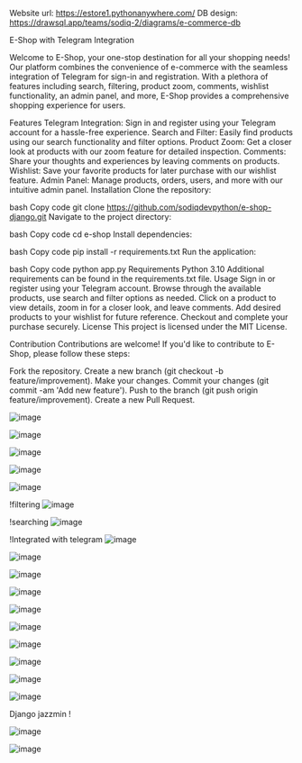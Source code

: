Website url: https://estore1.pythonanywhere.com/
DB design: https://drawsql.app/teams/sodiq-2/diagrams/e-commerce-db

E-Shop with Telegram Integration

Welcome to E-Shop, your one-stop destination for all your shopping needs! Our platform combines the convenience of e-commerce with the seamless integration of Telegram for sign-in and registration. With a plethora of features including search, filtering, product zoom, comments, wishlist functionality, an admin panel, and more, E-Shop provides a comprehensive shopping experience for users.

Features
Telegram Integration: Sign in and register using your Telegram account for a hassle-free experience.
Search and Filter: Easily find products using our search functionality and filter options.
Product Zoom: Get a closer look at products with our zoom feature for detailed inspection.
Comments: Share your thoughts and experiences by leaving comments on products.
Wishlist: Save your favorite products for later purchase with our wishlist feature.
Admin Panel: Manage products, orders, users, and more with our intuitive admin panel.
Installation
Clone the repository:

bash
Copy code
git clone https://github.com/sodiqdevpython/e-shop-django.git
Navigate to the project directory:

bash
Copy code
cd e-shop
Install dependencies:

bash
Copy code
pip install -r requirements.txt
Run the application:

bash
Copy code
python app.py
Requirements
Python 3.10
Additional requirements can be found in the requirements.txt file.
Usage
Sign in or register using your Telegram account.
Browse through the available products, use search and filter options as needed.
Click on a product to view details, zoom in for a closer look, and leave comments.
Add desired products to your wishlist for future reference.
Checkout and complete your purchase securely.
License
This project is licensed under the MIT License.

Contribution
Contributions are welcome! If you'd like to contribute to E-Shop, please follow these steps:

Fork the repository.
Create a new branch (git checkout -b feature/improvement).
Make your changes.
Commit your changes (git commit -am 'Add new feature').
Push to the branch (git push origin feature/improvement).
Create a new Pull Request.

![image](https://github.com/sodiqdevpython/e-shop-django/assets/86997572/60edf589-4e21-4673-a75c-657b91f04223)


![image](https://github.com/sodiqdevpython/e-shop-django/assets/86997572/ac8e086d-70e1-4f65-8da1-701c07e0bc4d)

![image](https://github.com/sodiqdevpython/e-shop-django/assets/86997572/423f0118-597c-4c30-a2be-ba991ff6c998)

![image](https://github.com/sodiqdevpython/e-shop-django/assets/86997572/4beb1be8-d8f9-440f-901a-8cc26dcca7f9)

![image](https://github.com/sodiqdevpython/e-shop-django/assets/86997572/280510fb-ca56-4ebe-a8d1-78b196a4f61f)

!filtering
![image](https://github.com/sodiqdevpython/e-shop-django/assets/86997572/26288b34-c33d-4687-9469-99d4ca8cf04e)

!searching
![image](https://github.com/sodiqdevpython/e-shop-django/assets/86997572/66142c45-4493-4c8c-85f9-bc300996018c)

!Integrated with telegram
![image](https://github.com/sodiqdevpython/e-shop-django/assets/86997572/802a3603-89a6-454d-a9c8-b5ab19720d59)

![image](https://github.com/sodiqdevpython/e-shop-django/assets/86997572/19c9fbc3-8f2c-49e7-94c8-445ab49163b5)

![image](https://github.com/sodiqdevpython/e-shop-django/assets/86997572/581c16e2-eeec-41b9-8b2f-03ce371df47d)

![image](https://github.com/sodiqdevpython/e-shop-django/assets/86997572/9d22d61e-a5af-4031-9ffe-7d228b659cbd)

![image](https://github.com/sodiqdevpython/e-shop-django/assets/86997572/0795b148-19a7-489c-890a-6da75d031205)

![image](https://github.com/sodiqdevpython/e-shop-django/assets/86997572/f4e1f877-00e7-4b9c-8a14-e7469ab973f3)

![image](https://github.com/sodiqdevpython/e-shop-django/assets/86997572/b63a9f67-5f04-4e18-9991-da0f8336184e)

![image](https://github.com/sodiqdevpython/e-shop-django/assets/86997572/0b0eb0ff-0a81-475d-a664-79b71c24980c)

![image](https://github.com/sodiqdevpython/e-shop-django/assets/86997572/b44a2fce-ac17-48e5-8a75-f1f43335f517)

![image](https://github.com/sodiqdevpython/e-shop-django/assets/86997572/e5ae4fe3-6455-481b-bd2f-4c5b97612edf)

Django jazzmin !

![image](https://github.com/sodiqdevpython/e-shop-django/assets/86997572/bfe85aa2-86a3-438c-8e2c-2c0ee6208fc4)

![image](https://github.com/sodiqdevpython/e-shop-django/assets/86997572/24775973-60ab-4944-be99-612a5daa390d)


